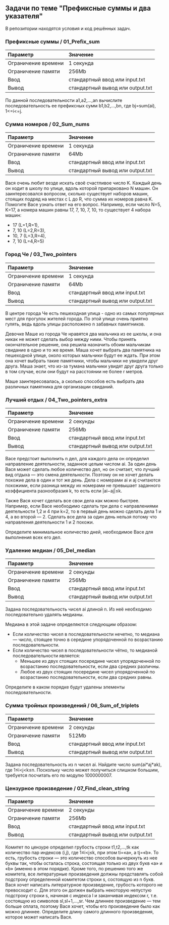 ## Задачи по теме "Префиксные суммы и два указателя"
В репозитории находятся условия и код решённых задач.

### Префиксные суммы / 01_Prefix_sum

|Параметр|Значение|
|:--|:--|
|Ограничение времени|1 секунда|
|Ограничение памяти|256Mb|
|Ввод|стандартный ввод или input.txt|
|Вывод|стандартный вывод или output.txt|

По данной последовательности a1,a2,…,an  вычислите последовательность ее префиксных сумм b1,b2,…,bn, где bj=sum(ai), 1<=i<=j.

### Сумма номеров / 02_Sum_nums

|Параметр|Значение|
|:--|:--|
|Ограничение времени|1 секунда|
|Ограничение памяти|64Mb|
|Ввод|стандартный ввод или input.txt|
|Вывод|стандартный вывод или output.txt|

Вася очень любит везде искать своё счастливое число K. Каждый день он ходит в школу по улице, вдоль которой припарковано N машин. Он заинтересовался вопросом, сколько существует наборов машин, стоящих подряд на местах с L до R, что сумма их номеров равна K. Помогите Васе узнать ответ на его вопрос.
Например, если число N=5, K=17, а номера машин равны 17, 7, 10, 7, 10, то существует 4 набора машин:
- 17 (L=1,R=1),
- 7, 10 (L=2,R=3),
- 10, 7 (L=3,R=4),
- 7, 10 (L=4,R=5)

### Город Че / 03_Two_pointers

|Параметр|Значение|
|:--|:--|
|Ограничение времени|1 секунда|
|Ограничение памяти|64Mb|
|Ввод|стандартный ввод или input.txt|
|Вывод|стандартный вывод или output.txt|

В центре города Че есть пешеходная улица - одно из самых популярных мест для прогулок жителей города. По этой улице очень приятно гулять, ведь вдоль улицы расположено n забавных памятников.

Девочке Маше из города Че нравятся два мальчика из ее школы, и она никак не может сделать выбор между ними. Чтобы принять окончательное решение, она решила назначить обоим мальчикам свидание в одно и то же время. Маша хочет выбрать два памятника на пешеходной улице, около которых мальчики будут ее ждать. При этом она хочет выбрать такие памятники, чтобы мальчики не увидели друг друга. Маша знает, что из-за тумана мальчики увидят друг друга только в том случае, если они будут на расстоянии не более r метров.

Маше заинтересовалась, а сколько способов есть выбрать два различных памятника для организации свиданий.


### Лучший отдых / 04_Two_pointers_extra

|Параметр|Значение|
|:--|:--|
|Ограничение времени|2 секунды|
|Ограничение памяти|256Mb|
|Ввод|стандартный ввод или input.txt|
|Вывод|стандартный вывод или output.txt|

Васе предстоит выполнить n дел, для каждого дела он определил направление деятельности, заданное целым числом ai​.
За один день Вася может сделать любое количество дел, но он считает, что лучший вид отдыха — это смена деятельности. Поэтому он не хочет делать похожие дела в один и тот же день. Дела с номерами ai​ и aj  считаются похожими, если разница между их номерами не превышает заданного коэффициента разнообразия k, то есть если \|ai−aj\|≤k.

Также Вася хочет сделать все свои дела как можно быстрее. Например, если Васе необходимо сделать три дела с направлениями деятельности 1,2 и 4 при k=2, то в первый день можно сделать дела 1 и 4, а во второй — 2. Сделать все дела за один день нельзя потому что направления деятельности 1 и 2 похожи.

Определите минимальное количество дней, необходимое Васе для выполнения всех его дел.

### Удаление медиан / 05_Del_median

|Параметр|Значение|
|:--|:--|
|Ограничение времени|2 секунды|
|Ограничение памяти|256Mb|
|Ввод|стандартный ввод или input.txt|
|Вывод|стандартный вывод или output.txt|

Задана последовательность чисел ai длиной n. Из неё необходимо последовательно удалять медианы.

Медиана в этой задаче определяются следующим образом:
- Если количество чисел в последовательности нечетно, то медиана — число, стоящее точно в середине упорядоченной по возрастанию последовательности.
- Если количество чисел в последовательности чётно, то медианой последовательности является:
  - Меньшее из двух стоящих посередине чисел упорядоченной по возрастанию последовательности, если два средних различны.
  - Любое из двух стоящих посередине чисел упорядоченной по возрастанию последовательности, если два средних равны.
  
  
Определите в каком порядке будут удалены элементы последовательности.


### Сумма тройных произведений / 06_Sum_of_triplets

|Параметр|Значение|
|:--|:--|
|Ограничение времени|2 секунды|
|Ограничение памяти|512Mb|
|Ввод|стандартный ввод или input.txt|
|Вывод|стандартный вывод или output.txt|

Задана последовательность из n чисел ai. Найдите число sum(ai\*aj\*ak), где 1≤i<j<k≤n.
Поскольку число может получиться слишком большим, требуется посчитать его по модулю 1000000007.

### Цензурное произведение / 07_Find_clean_string

|Параметр|Значение|
|:--|:--|
|Ограничение времени|2 секунды|
|Ограничение памяти|256Mb|
|Ввод|стандартный ввод или input.txt|
|Вывод|стандартный вывод или output.txt|

Комитет по цензуре определил грубость строки t1,t2,…,tk как количество пар индексов (i,j), где 1≤i<j≤k, при этом ti=«a», а tj=«b». То есть, грубость строки — это количество способов вычеркнуть из нее буквы так, чтобы осталась строка, состоящая только из двух букв «a» и «b» (именно в этом порядке).
Кроме того, по решению того же комитета, все литературные произведения должны представлять собой подстроку определенной комитетом строки s, состоящую из n букв.
Вася хочет написать литературное произведение, грубость которого не превосходит c. Для этого он должен выбрать некоторую непустую подстроку строки s, начиная с индекса l и заканчивая индексом r, т.е. состоящую из символов sl,sl+1,…,sr.
Чем длиннее произведение — тем больше оплата, поэтому Вася хочет, чтобы его произведение было как можно длиннее. Определите длину самого длинного произведения, которое может написать Вася.